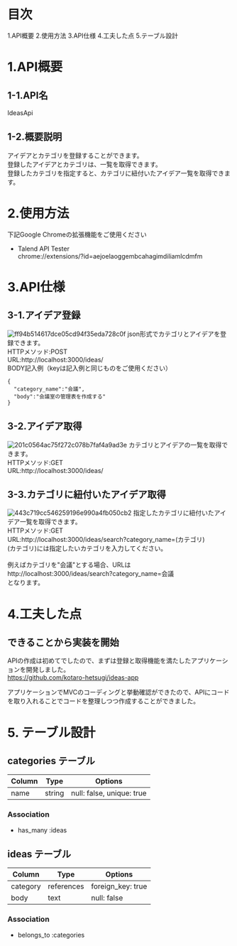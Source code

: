 # 目次
1.API概要
2.使用方法
3.API仕様
4.工夫した点
5.テーブル設計

# 1.API概要
## 1-1.API名
IdeasApi

## 1-2.概要説明
アイデアとカテゴリを登録することができます。<br>
登録したアイデアとカテゴリは、一覧を取得できます。<br>
登録したカテゴリを指定すると、カテゴリに紐付いたアイデア一覧を取得できます。<br>

# 2.使用方法
下記Google Chromeの拡張機能をご使用ください<br>
- Talend API Tester<br>
chrome://extensions/?id=aejoelaoggembcahagimdiliamlcdmfm<br>

# 3.API仕様
## 3-1.アイデア登録
![ff94b514617dce05cd94f35eda728c0f](https://user-images.githubusercontent.com/78333577/113824378-ad2c3980-97ba-11eb-89d8-b631301ffdfc.gif)
json形式でカテゴリとアイデアを登録できます。<br>
HTTPメソッド:POST<br>
URL:http://localhost:3000/ideas/<br>
BODY記入例（keyは記入例と同じものをご使用ください）<br>
```
{
  "category_name":"会議",
  "body":"会議室の管理表を作成する"
} 
```
## 3-2.アイデア取得
![201c0564ac75f272c078b7faf4a9ad3e](https://user-images.githubusercontent.com/78333577/113824978-64c14b80-97bb-11eb-8971-bd69836c1872.gif)
カテゴリとアイデアの一覧を取得できます。<br>
HTTPメソッド:GET<br>
URL:http://localhost:3000/ideas/<br>

## 3-3.カテゴリに紐付いたアイデア取得
![443c719cc546259196e990a4fb050cb2](https://user-images.githubusercontent.com/78333577/113825380-da2d1c00-97bb-11eb-90dd-83d909fee446.gif)
指定したカテゴリに紐付いたアイデア一覧を取得できます。<br>
HTTPメソッド:GET<br>
URL:http://localhost:3000/ideas/search?category_name=(カテゴリ)<br>
(カテゴリ)には指定したいカテゴリを入力してください。<br>
<br>
例えばカテゴリを"会議"とする場合、URLは<br>
http://localhost:3000/ideas/search?category_name=会議 <br>
となります。


# 4.工夫した点
## できることから実装を開始
APIの作成は初めてでしたので、まずは登録と取得機能を満たしたアプリケーションを開発しました。<br>
https://github.com/kotaro-hetsugi/ideas-app

アプリケーションでMVCのコーディングと挙動確認ができたので、APIにコードを取り入れることでコードを整理しつつ作成することができました。

# 5. テーブル設計
## categories テーブル
| Column   | Type   |  Options                  |
| -------- | ------ | ------------------------- |
| name     | string | null: false, unique: true |

### Association
- has_many :ideas

## ideas テーブル
| Column   | Type       |  Options          |
| -------- | ---------- | ----------------- |
| category | references | foreign_key: true |
| body     | text       | null: false       |

### Association
- belongs_to :categories
